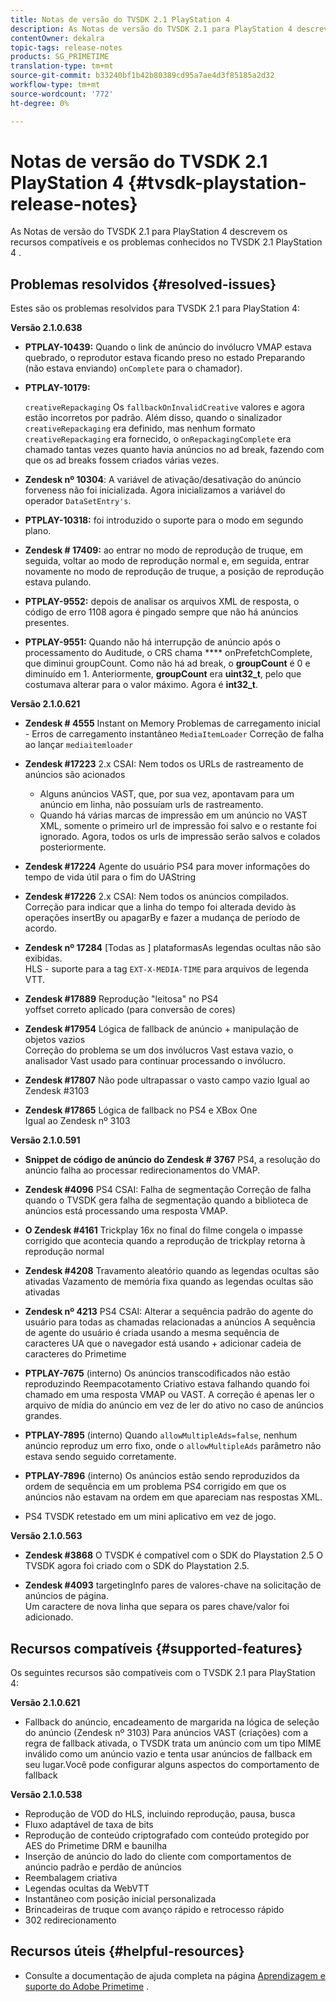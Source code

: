 ```yaml
---
title: Notas de versão do TVSDK 2.1 PlayStation 4
description: As Notas de versão do TVSDK 2.1 para PlayStation 4 descrevem os recursos compatíveis e os problemas conhecidos no TVSDK 2.1 PlayStation 4 .
contentOwner: dekalra
topic-tags: release-notes
products: SG_PRIMETIME
translation-type: tm+mt
source-git-commit: b33240bf1b42b80389cd95a7ae4d3f85185a2d32
workflow-type: tm+mt
source-wordcount: '772'
ht-degree: 0%

---
```



# Notas de versão do TVSDK 2.1 PlayStation 4 {#tvsdk-playstation-release-notes}

As Notas de versão do TVSDK 2.1 para PlayStation 4 descrevem os recursos compatíveis e os problemas conhecidos no TVSDK 2.1 PlayStation 4 .

## Problemas resolvidos {#resolved-issues}

Estes são os problemas resolvidos para TVSDK 2.1 para PlayStation 4:

**Versão 2.1.0.638**

* **PTPLAY-10439:**
Quando o link de anúncio do invólucro VMAP estava quebrado, o reprodutor estava ficando preso no estado Preparando (não estava enviando) 
`onComplete` para o chamador).

* **PTPLAY-10179:**

   `creativeRepackaging` Os  `fallbackOnInvalidCreative` valores e agora estão incorretos por padrão. Além disso, quando o sinalizador `creativeRepackaging` era definido, mas nenhum formato `creativeRepackaging` era fornecido, o `onRepackagingComplete` era chamado tantas vezes quanto havia anúncios no ad break, fazendo com que os ad breaks fossem criados várias vezes.

* **Zendesk nº 10304**: A variável de ativação/desativação do anúncio forveness não foi inicializada. Agora inicializamos a variável do operador `DataSetEntry's`.

* **PTPLAY-10318:**
foi introduzido o suporte para o modo em segundo plano.
* **Zendesk # 17409:**
ao entrar no modo de reprodução de truque, em seguida, voltar ao modo de reprodução normal e, em seguida, entrar novamente no modo de reprodução de truque, a posição de reprodução estava pulando.
* **PTPLAY-9552:**
depois de analisar os arquivos XML de resposta, o código de erro 1108 agora é pingado sempre que não há anúncios presentes.
* **PTPLAY-9551:**
Quando não há interrupção de anúncio após o processamento do Auditude, o CRS chama 
**** onPrefetchComplete, que diminui groupCount. Como não há ad break, o **groupCount** é 0 e diminuído em 1. Anteriormente, **groupCount** era **uint32_t**, pelo que costumava alterar para o valor máximo. Agora é **int32_t**.

**Versão 2.1.0.621**

* **Zendesk # 4555**
Instant on Memory Problemas de carregamento inicial - Erros de carregamento instantâneo 
`MediaItemLoader` Correção de falha ao lançar  `mediaitemloader`

* **Zendesk #17223**
2.x CSAI: Nem todos os URLs de rastreamento de anúncios são acionados
   * Alguns anúncios VAST, que, por sua vez, apontavam para um anúncio em linha, não possuíam urls de rastreamento.
   * Quando há várias marcas de impressão em um anúncio no VAST XML, somente o primeiro url de impressão foi salvo e o restante foi ignorado. Agora, todos os urls de impressão serão salvos e colados posteriormente.
* **Zendesk #17224**
Agente do usuário PS4 para mover informações do tempo de vida útil para o fim do UAString
* **Zendesk #17226**
2.x CSAI: Nem todos os anúncios compilados.
\
   Correção para indicar que a linha do tempo foi alterada devido às operações insertBy ou apagarBy e fazer a mudança de período de acordo.

* **Zendesk nº 17284**
   [Todas as ] plataformasAs legendas ocultas não são exibidas.\
   HLS - suporte para a tag `EXT-X-MEDIA-TIME` para arquivos de legenda VTT.

* **Zendesk #17889**
Reprodução &quot;leitosa&quot; no PS4
\
   yoffset correto aplicado (para conversão de cores)

* **Zendesk #17954**
Lógica de fallback de anúncio + manipulação de objetos vazios
\
   Correção do problema se um dos invólucros Vast estava vazio, o analisador Vast usado para continuar processando o invólucro.

* **Zendesk #17807**
Não pode ultrapassar o vasto campo vazio Igual ao Zendesk #3103

* **Zendesk #17865**
Lógica de fallback no PS4 e XBox One
\
   Igual ao Zendesk nº 3103

**Versão 2.1.0.591**

* **Snippet de código de anúncio do Zendesk # 3767**
PS4, a resolução do anúncio falha ao processar redirecionamentos do VMAP.
* **Zendesk #4096**
PS4 CSAI: Falha de segmentação Correção de falha quando o TVSDK gera falha de segmentação quando a biblioteca de anúncios está processando uma resposta VMAP.

* **O Zendesk #4161**
Trickplay 16x no final do filme congela o impasse corrigido que acontecia quando a reprodução de trickplay retorna à reprodução normal

* **Zendesk #4208**
Travamento aleatório quando as legendas ocultas são ativadas Vazamento de memória fixa quando as legendas ocultas são ativadas

* **Zendesk nº 4213**
PS4 CSAI: Alterar a sequência padrão do agente do usuário para todas as chamadas relacionadas a anúncios A sequência de agente do usuário é criada usando a mesma sequência de caracteres UA que o navegador está usando + adicionar cadeia de caracteres do Primetime

* **PTPLAY-7675**  (interno) Os anúncios transcodificados não estão reproduzindo Reempacotamento Criativo estava falhando quando foi chamado em uma resposta VMAP ou VAST. A correção é apenas ler o arquivo de mídia do anúncio em vez de ler do ativo no caso de anúncios grandes.

* **PTPLAY-7895**  (interno) Quando  `allowMultipleAds=false`, nenhum anúncio reproduz um erro fixo, onde o  `allowMultipleAds` parâmetro não estava sendo seguido corretamente.

* **PTPLAY-7896**  (interno) Os anúncios estão sendo reproduzidos da ordem de sequência em um problema PS4 corrigido em que os anúncios não estavam na ordem em que apareciam nas respostas XML.

* PS4 TVSDK retestado em um mini aplicativo em vez de jogo.

**Versão 2.1.0.563**

* **Zendesk #3868**
O TVSDK é compatível com o SDK do Playstation 2.5 O TVSDK agora foi criado com o SDK do Playstation 2.5.

* **Zendesk #4093**
targetingInfo pares de valores-chave na solicitação de anúncios de página.
\
   Um caractere de nova linha que separa os pares chave/valor foi adicionado.

## Recursos compatíveis {#supported-features}

Os seguintes recursos são compatíveis com o TVSDK 2.1 para PlayStation 4:

**Versão 2.1.0.621**

* Fallback do anúncio, encadeamento de margarida na lógica de seleção do anúncio (Zendesk nº 3103)
Para anúncios VAST (criações) com a regra de fallback ativada, o TVSDK trata um anúncio com um tipo MIME inválido como um anúncio vazio e tenta usar anúncios de fallback em seu lugar.Você pode configurar alguns aspectos do comportamento de fallback

**Versão 2.1.0.538**

* Reprodução de VOD do HLS, incluindo reprodução, pausa, busca
* Fluxo adaptável de taxa de bits
* Reprodução de conteúdo criptografado com conteúdo protegido por AES do Primetime DRM e baunilha
* Inserção de anúncio do lado do cliente com comportamentos de anúncio padrão e perdão de anúncios
* Reembalagem criativa
* Legendas ocultas da WebVTT
* Instantâneo com posição inicial personalizada
* Brincadeiras de truque com avanço rápido e retrocesso rápido
* 302 redirecionamento

## Recursos úteis {#helpful-resources}

* Consulte a documentação de ajuda completa na página [Aprendizagem e suporte do Adobe Primetime](https://helpx.adobe.com/support/primetime.html) .